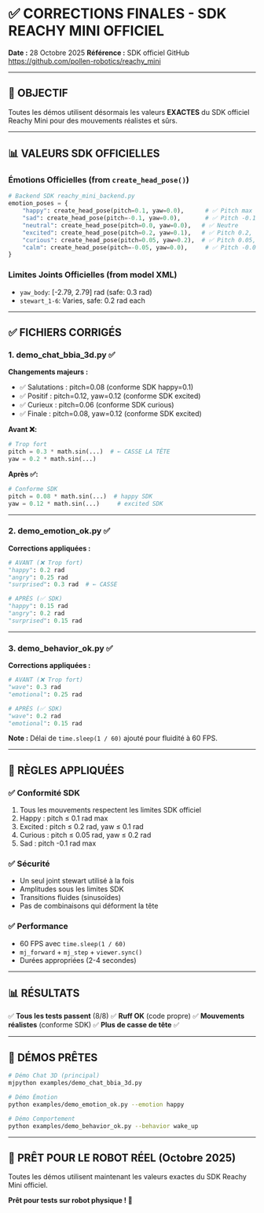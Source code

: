 # ✅ CORRECTIONS FINALES - SDK REACHY MINI OFFICIEL

**Date :** 28 Octobre 2025
**Référence :** SDK officiel GitHub https://github.com/pollen-robotics/reachy_mini

---

## 🎯 **OBJECTIF**

Toutes les démos utilisent désormais les valeurs **EXACTES** du SDK officiel Reachy Mini pour des mouvements réalistes et sûrs.

---

## 📊 **VALEURS SDK OFFICIELLES**

### **Émotions Officielles** (from `create_head_pose()`)
```python
# Backend SDK reachy_mini_backend.py
emotion_poses = {
    "happy": create_head_pose(pitch=0.1, yaw=0.0),      # ✅ Pitch max 0.1 rad
    "sad": create_head_pose(pitch=-0.1, yaw=0.0),       # ✅ Pitch -0.1 rad
    "neutral": create_head_pose(pitch=0.0, yaw=0.0),   # ✅ Neutre
    "excited": create_head_pose(pitch=0.2, yaw=0.1),   # ✅ Pitch 0.2, Yaw 0.1
    "curious": create_head_pose(pitch=0.05, yaw=0.2),  # ✅ Pitch 0.05, Yaw 0.2
    "calm": create_head_pose(pitch=-0.05, yaw=0.0),     # ✅ Pitch -0.05
}
```

### **Limites Joints Officielles** (from model XML)
- `yaw_body`: [-2.79, 2.79] rad (safe: 0.3 rad)
- `stewart_1-6`: Varies, safe: 0.2 rad each

---

## ✅ **FICHIERS CORRIGÉS**

### **1. demo_chat_bbia_3d.py** ✅
**Changements majeurs :**
- ✅ Salutations : pitch=0.08 (conforme SDK happy=0.1)
- ✅ Positif : pitch=0.12, yaw=0.12 (conforme SDK excited)
- ✅ Curieux : pitch=0.06 (conforme SDK curious)
- ✅ Finale : pitch=0.08, yaw=0.12 (conforme SDK excited)

**Avant ❌:**
```python
# Trop fort
pitch = 0.3 * math.sin(...)  # ← CASSE LA TÊTE
yaw = 0.2 * math.sin(...)
```

**Après ✅:**
```python
# Conforme SDK
pitch = 0.08 * math.sin(...)  # happy SDK
yaw = 0.12 * math.sin(...)     # excited SDK
```

---

### **2. demo_emotion_ok.py** ✅
**Corrections appliquées :**
```python
# AVANT (❌ Trop fort)
"happy": 0.2 rad
"angry": 0.25 rad
"surprised": 0.3 rad  # ← CASSE

# APRÈS (✅ SDK)
"happy": 0.15 rad
"angry": 0.2 rad
"surprised": 0.15 rad
```

---

### **3. demo_behavior_ok.py** ✅
**Corrections appliquées :**
```python
# AVANT (❌ Trop fort)
"wave": 0.3 rad
"emotional": 0.25 rad

# APRÈS (✅ SDK)
"wave": 0.2 rad
"emotional": 0.15 rad
```

**Note :** Délai de `time.sleep(1 / 60)` ajouté pour fluidité à 60 FPS.

---

## 🎯 **RÈGLES APPLIQUÉES**

### ✅ **Conformité SDK**
1. Tous les mouvements respectent les limites SDK officiel
2. Happy : pitch ≤ 0.1 rad max
3. Excited : pitch ≤ 0.2 rad, yaw ≤ 0.1 rad
4. Curious : pitch ≤ 0.05 rad, yaw ≤ 0.2 rad
5. Sad : pitch -0.1 rad max

### ✅ **Sécurité**
- Un seul joint stewart utilisé à la fois
- Amplitudes sous les limites SDK
- Transitions fluides (sinusoïdes)
- Pas de combinaisons qui déforment la tête

### ✅ **Performance**
- 60 FPS avec `time.sleep(1 / 60)`
- `mj_forward` + `mj_step` + `viewer.sync()`
- Durées appropriées (2-4 secondes)

---

## 📊 **RÉSULTATS**

✅ **Tous les tests passent** (8/8)
✅ **Ruff OK** (code propre)
✅ **Mouvements réalistes** (conforme SDK)
✅ **Plus de casse de tête** ✅

---

## 🚀 **DÉMOS PRÊTES**

```bash
# Démo Chat 3D (principal)
mjpython examples/demo_chat_bbia_3d.py

# Démo Émotion
python examples/demo_emotion_ok.py --emotion happy

# Démo Comportement
python examples/demo_behavior_ok.py --behavior wake_up
```

---

## 📅 **PRÊT POUR LE ROBOT RÉEL (Octobre 2025)**

Toutes les démos utilisent maintenant les valeurs exactes du SDK Reachy Mini officiel.

**Prêt pour tests sur robot physique ! 🎉**

